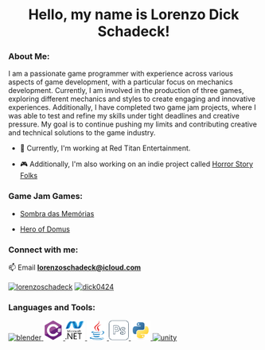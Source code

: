 <h1 align="center">Hello, my name is Lorenzo Dick Schadeck!</h1>
<h3>About Me: </h3>
I am a passionate game programmer with experience across various aspects of game development, with a particular focus on mechanics development. Currently, I am involved in the production of three games, exploring different mechanics and styles to create engaging and innovative experiences. Additionally, I have completed two game jam projects, where I was able to test and refine my skills under tight deadlines and creative pressure. My goal is to continue pushing my limits and contributing creative and technical solutions to the game industry.

- 💼 Currently, I'm working at Red Titan Entertainment.

- 🎮 Additionally, I'm also working on an indie project called [Horror Story Folks](https://uf-team.itch.io/horrorstoryfolks)

<h3 align="left">Game Jam Games:</h3>

- [Sombra das Memórias](https://uf-team.itch.io/sombra-das-memorias)

- [Hero of Domus](https://lorenzogrando.itch.io/hero-of-domus)

<h3 align="left">Connect with me:</h3>

📫 Email **lorenzoschadeck@icloud.com**
  
<p align="left">
<a href="https://instagram.com/lorenzoschadeck" target="blank"><img align="center" src="https://raw.githubusercontent.com/rahuldkjain/github-profile-readme-generator/master/src/images/icons/Social/instagram.svg" alt="lorenzoschadeck" height="30" width="40" /></a>
<a href="https://discord.gg/dick0424" target="blank"><img align="center" src="https://raw.githubusercontent.com/rahuldkjain/github-profile-readme-generator/master/src/images/icons/Social/discord.svg" alt="dick0424" height="30" width="40" /></a>
</p>

<h3 align="left">Languages and Tools:</h3>
<p align="left"> <a href="https://www.blender.org/" target="_blank" rel="noreferrer"> <img src="https://download.blender.org/branding/community/blender_community_badge_white.svg" alt="blender" width="40" height="40"/> </a> <a href="https://www.w3schools.com/cs/" target="_blank" rel="noreferrer"> <img src="https://raw.githubusercontent.com/devicons/devicon/master/icons/csharp/csharp-original.svg" alt="csharp" width="40" height="40"/> </a> <a href="https://dotnet.microsoft.com/" target="_blank" rel="noreferrer"> <img src="https://raw.githubusercontent.com/devicons/devicon/master/icons/dot-net/dot-net-original-wordmark.svg" alt="dotnet" width="40" height="40"/> </a> <a href="https://www.java.com" target="_blank" rel="noreferrer"> <img src="https://raw.githubusercontent.com/devicons/devicon/master/icons/java/java-original.svg" alt="java" width="40" height="40"/> </a> <a href="https://www.photoshop.com/en" target="_blank" rel="noreferrer"> <img src="https://raw.githubusercontent.com/devicons/devicon/master/icons/photoshop/photoshop-line.svg" alt="photoshop" width="40" height="40"/> </a> <a href="https://www.python.org" target="_blank" rel="noreferrer"> <img src="https://raw.githubusercontent.com/devicons/devicon/master/icons/python/python-original.svg" alt="python" width="40" height="40"/> </a> <a href="https://unity.com/" target="_blank" rel="noreferrer"> <img src="https://www.vectorlogo.zone/logos/unity3d/unity3d-icon.svg" alt="unity" width="40" height="40"/> </a> </p>
